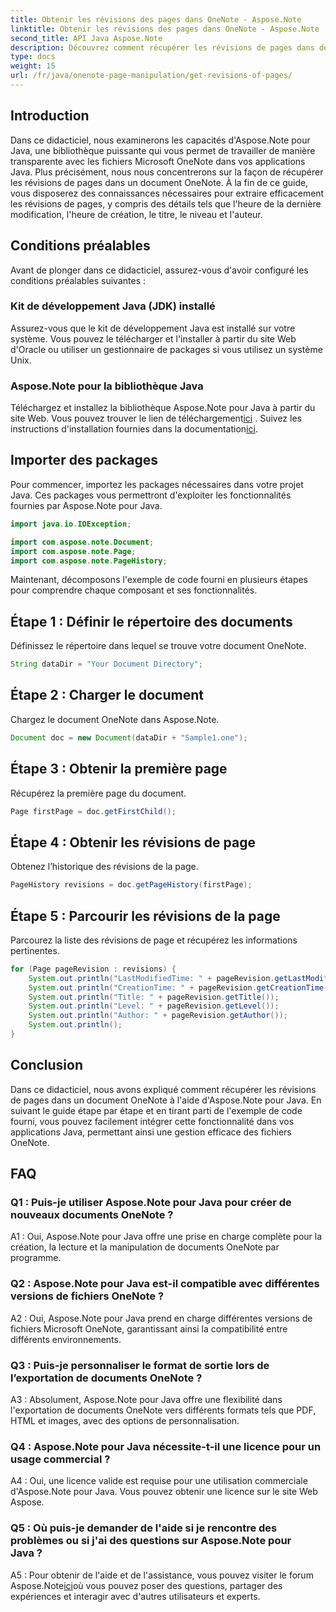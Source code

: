 ```yaml
---
title: Obtenir les révisions des pages dans OneNote - Aspose.Note
linktitle: Obtenir les révisions des pages dans OneNote - Aspose.Note
second_title: API Java Aspose.Note
description: Découvrez comment récupérer les révisions de pages dans des documents OneNote à l'aide d'Aspose.Note Java. Intégrez-le dans vos applications Java pour une gestion efficace des documents.
type: docs
weight: 15
url: /fr/java/onenote-page-manipulation/get-revisions-of-pages/
---
```

## Introduction

Dans ce didacticiel, nous examinerons les capacités d'Aspose.Note pour Java, une bibliothèque puissante qui vous permet de travailler de manière transparente avec les fichiers Microsoft OneNote dans vos applications Java. Plus précisément, nous nous concentrerons sur la façon de récupérer les révisions de pages dans un document OneNote. À la fin de ce guide, vous disposerez des connaissances nécessaires pour extraire efficacement les révisions de pages, y compris des détails tels que l'heure de la dernière modification, l'heure de création, le titre, le niveau et l'auteur.

## Conditions préalables

Avant de plonger dans ce didacticiel, assurez-vous d'avoir configuré les conditions préalables suivantes :

### Kit de développement Java (JDK) installé

Assurez-vous que le kit de développement Java est installé sur votre système. Vous pouvez le télécharger et l'installer à partir du site Web d'Oracle ou utiliser un gestionnaire de packages si vous utilisez un système Unix.

### Aspose.Note pour la bibliothèque Java

 Téléchargez et installez la bibliothèque Aspose.Note pour Java à partir du site Web. Vous pouvez trouver le lien de téléchargement[ici](https://releases.aspose.com/note/java/) . Suivez les instructions d'installation fournies dans la documentation[ici](https://reference.aspose.com/note/java/).

## Importer des packages

Pour commencer, importez les packages nécessaires dans votre projet Java. Ces packages vous permettront d'exploiter les fonctionnalités fournies par Aspose.Note pour Java.

```java
import java.io.IOException;

import com.aspose.note.Document;
import com.aspose.note.Page;
import com.aspose.note.PageHistory;
```

Maintenant, décomposons l'exemple de code fourni en plusieurs étapes pour comprendre chaque composant et ses fonctionnalités.

## Étape 1 : Définir le répertoire des documents

Définissez le répertoire dans lequel se trouve votre document OneNote.

```java
String dataDir = "Your Document Directory";
```

## Étape 2 : Charger le document

Chargez le document OneNote dans Aspose.Note.

```java
Document doc = new Document(dataDir + "Sample1.one");
```

## Étape 3 : Obtenir la première page

Récupérez la première page du document.

```java
Page firstPage = doc.getFirstChild();
```

## Étape 4 : Obtenir les révisions de page

Obtenez l’historique des révisions de la page.

```java
PageHistory revisions = doc.getPageHistory(firstPage);
```

## Étape 5 : Parcourir les révisions de la page

Parcourez la liste des révisions de page et récupérez les informations pertinentes.

```java
for (Page pageRevision : revisions) {
    System.out.println("LastModifiedTime: " + pageRevision.getLastModifiedTime());
    System.out.println("CreationTime: " + pageRevision.getCreationTime());
    System.out.println("Title: " + pageRevision.getTitle());
    System.out.println("Level: " + pageRevision.getLevel());
    System.out.println("Author: " + pageRevision.getAuthor());
    System.out.println();
}
```

## Conclusion

Dans ce didacticiel, nous avons expliqué comment récupérer les révisions de pages dans un document OneNote à l'aide d'Aspose.Note pour Java. En suivant le guide étape par étape et en tirant parti de l'exemple de code fourni, vous pouvez facilement intégrer cette fonctionnalité dans vos applications Java, permettant ainsi une gestion efficace des fichiers OneNote.

## FAQ

### Q1 : Puis-je utiliser Aspose.Note pour Java pour créer de nouveaux documents OneNote ?

A1 : Oui, Aspose.Note pour Java offre une prise en charge complète pour la création, la lecture et la manipulation de documents OneNote par programme.

### Q2 : Aspose.Note pour Java est-il compatible avec différentes versions de fichiers OneNote ?

A2 : Oui, Aspose.Note pour Java prend en charge différentes versions de fichiers Microsoft OneNote, garantissant ainsi la compatibilité entre différents environnements.

### Q3 : Puis-je personnaliser le format de sortie lors de l’exportation de documents OneNote ?

A3 : Absolument, Aspose.Note pour Java offre une flexibilité dans l'exportation de documents OneNote vers différents formats tels que PDF, HTML et images, avec des options de personnalisation.

### Q4 : Aspose.Note pour Java nécessite-t-il une licence pour un usage commercial ?

A4 : Oui, une licence valide est requise pour une utilisation commerciale d'Aspose.Note pour Java. Vous pouvez obtenir une licence sur le site Web Aspose.

### Q5 : Où puis-je demander de l'aide si je rencontre des problèmes ou si j'ai des questions sur Aspose.Note pour Java ?

 A5 : Pour obtenir de l'aide et de l'assistance, vous pouvez visiter le forum Aspose.Note[ici](https://forum.aspose.com/c/note/28)où vous pouvez poser des questions, partager des expériences et interagir avec d'autres utilisateurs et experts.